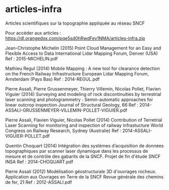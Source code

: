 # articles-infra
Articles scientifiques sur la topographie appliquée au réseau SNCF

Pour accéder aux articles : https://dl.orangedox.com/pqe5sd0hRwdFev1NMA/articles-infra.zip

Jean-Christophe Michelin (2015)
Point Cloud Management for an Easy and Flexible Access to Data
International Lidar Mapping Forum, Denver (USA)
Ref : 2015-MICHELIN.pdf


Mathieu Regul (2014)
Mobile Mapping : A new tool for clearance detection on the French Railway Infrastructure
European Lidar Mapping Forum, Amsterdam (Pays Bas)
Ref : 2014-REGUL.pdf

Pierre Assali, Pierre Grussenmeyer, Thierry Villemin, Nicolas Pollet, Flavien Viguier (2014)
Surveying and modeling of rock discontinuities by terrestrial laser scanning and photogrammetry :
Semin-automatic approaches for linear outcrop inspection
Journal of Structural Geology, 66
Ref : 2014-ASSALI-GRUSSENMEYER-VILLEMIN-POLLET-VIGUIER.pdf

Pierre Assali, Flavien Viguier, Nicolas Pollet (2014)
Contribution of Terretrial Laser Scanning for monitoring and inspection of railway infrastucture
World Congress on Railway Research, Sydney (Australie)
Ref : 2014-ASSALI-VIGUIER-POLLET.pdf

Quentin Choquart (2014)
Intégration des systèmes d’acquisition de données topographiques par scanner laser dynamique dans les processus de mesure et de contrôle des gabarits de la SNCF. Projet de fin d'étude SNCF
INSA
Ref : 2014-CHOQUART.pdf

Pierre Assali (2012)
Modélisation géostructurale 3D d'ouvrages rocheux. Application aux Ouvrages en Terre de la SNCF
Revue générale des chemins de fer, 21
Ref : 2012-ASSALI.pdf

